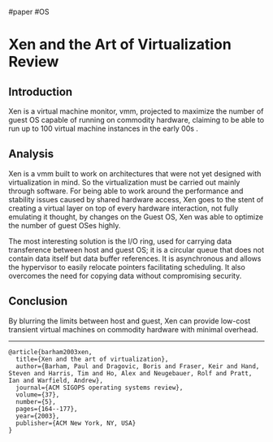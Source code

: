 #paper #OS
# Xen and the Art of Virtualization Review

## Introduction
Xen is a virtual machine monitor, vmm, projected to maximize the number of guest OS capable of running on commodity hardware, claiming to be able to run up to 100 virtual machine instances in the early 00s .

## Analysis
Xen is a vmm built to work on architectures that were not yet designed with virtualization in mind. So the virtualization must be carried out mainly through software. For being able to work around the performance and stability issues caused by shared hardware access, Xen goes to the stent of creating a virtual layer on top of every hardware interaction, not fully emulating it thought, by changes on the Guest OS, Xen was able to optimize the number of guest OSes highly.

The most interesting solution is the I/O ring, used for carrying data transference between host and guest OS; it is a circular queue that does not contain data itself but data buffer references. It is asynchronous and allows the hypervisor to easily relocate pointers facilitating scheduling. It also overcomes the need for copying data without compromising security.

## Conclusion
By blurring the limits between host and guest, Xen can provide low-cost transient virtual machines on commodity hardware with minimal overhead.

---


```
@article{barham2003xen,
  title={Xen and the art of virtualization},
  author={Barham, Paul and Dragovic, Boris and Fraser, Keir and Hand, Steven and Harris, Tim and Ho, Alex and Neugebauer, Rolf and Pratt, Ian and Warfield, Andrew},
  journal={ACM SIGOPS operating systems review},
  volume={37},
  number={5},
  pages={164--177},
  year={2003},
  publisher={ACM New York, NY, USA}
}
```